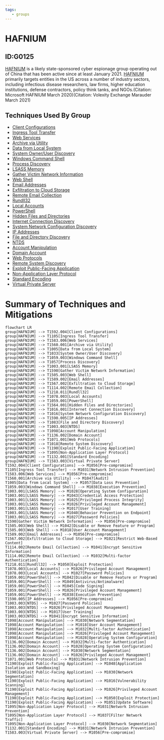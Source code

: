 ```yaml
---
tags:
   - groups
---
```

# HAFNIUM
## ID:G0125
[HAFNIUM](/mitre/groups/G0125) is a likely state-sponsored cyber espionage group operating out of China that has been active since at least January 2021. [HAFNIUM](/mitre/groups/G0125) primarily targets entities in the US across a number of industry sectors, including infectious disease researchers, law firms, higher education institutions, defense contractors, policy think tanks, and NGOs.(Citation: Microsoft HAFNIUM March 2020)(Citation: Volexity Exchange Marauder March 2021)
## Techniques Used By Group
* [Client Configurations](techniques/T1592/004)
* [Ingress Tool Transfer](techniques/T1105)
* [Web Services](techniques/T1583/006)
* [Archive via Utility](techniques/T1560/001)
* [Data from Local System](techniques/T1005)
* [System Owner/User Discovery](techniques/T1033)
* [Windows Command Shell](techniques/T1059/003)
* [Process Discovery](techniques/T1057)
* [LSASS Memory](techniques/T1003/001)
* [Gather Victim Network Information](techniques/T1590)
* [Web Shell](techniques/T1505/003)
* [Email Addresses](techniques/T1589/002)
* [Exfiltration to Cloud Storage](techniques/T1567/002)
* [Remote Email Collection](techniques/T1114/002)
* [Rundll32](techniques/T1218/011)
* [Local Accounts](techniques/T1078/003)
* [PowerShell](techniques/T1059/001)
* [Hidden Files and Directories](techniques/T1564/001)
* [Internet Connection Discovery](techniques/T1016/001)
* [System Network Configuration Discovery](techniques/T1016)
* [IP Addresses](techniques/T1590/005)
* [File and Directory Discovery](techniques/T1083)
* [NTDS](techniques/T1003/003)
* [Account Manipulation](techniques/T1098)
* [Domain Account](techniques/T1136/002)
* [Web Protocols](techniques/T1071/001)
* [Remote System Discovery](techniques/T1018)
* [Exploit Public-Facing Application](techniques/T1190)
* [Non-Application Layer Protocol](techniques/T1095)
* [Standard Encoding](techniques/T1132/001)
* [Virtual Private Server](techniques/T1583/003)

# Summary of Techniques and Mitigations
```mermaid
flowchart LR
group[HAFNIUM] --> T1592.004[Client Configurations]
group[HAFNIUM] --> T1105[Ingress Tool Transfer]
group[HAFNIUM] --> T1583.006[Web Services]
group[HAFNIUM] --> T1560.001[Archive via Utility]
group[HAFNIUM] --> T1005[Data from Local System]
group[HAFNIUM] --> T1033[System Owner/User Discovery]
group[HAFNIUM] --> T1059.003[Windows Command Shell]
group[HAFNIUM] --> T1057[Process Discovery]
group[HAFNIUM] --> T1003.001[LSASS Memory]
group[HAFNIUM] --> T1590[Gather Victim Network Information]
group[HAFNIUM] --> T1505.003[Web Shell]
group[HAFNIUM] --> T1589.002[Email Addresses]
group[HAFNIUM] --> T1567.002[Exfiltration to Cloud Storage]
group[HAFNIUM] --> T1114.002[Remote Email Collection]
group[HAFNIUM] --> T1218.011[Rundll32]
group[HAFNIUM] --> T1078.003[Local Accounts]
group[HAFNIUM] --> T1059.001[PowerShell]
group[HAFNIUM] --> T1564.001[Hidden Files and Directories]
group[HAFNIUM] --> T1016.001[Internet Connection Discovery]
group[HAFNIUM] --> T1016[System Network Configuration Discovery]
group[HAFNIUM] --> T1590.005[IP Addresses]
group[HAFNIUM] --> T1083[File and Directory Discovery]
group[HAFNIUM] --> T1003.003[NTDS]
group[HAFNIUM] --> T1098[Account Manipulation]
group[HAFNIUM] --> T1136.002[Domain Account]
group[HAFNIUM] --> T1071.001[Web Protocols]
group[HAFNIUM] --> T1018[Remote System Discovery]
group[HAFNIUM] --> T1190[Exploit Public-Facing Application]
group[HAFNIUM] --> T1095[Non-Application Layer Protocol]
group[HAFNIUM] --> T1132.001[Standard Encoding]
group[HAFNIUM] --> T1583.003[Virtual Private Server]
T1592.004[Client Configurations] --> M1056[Pre-compromise]
T1105[Ingress Tool Transfer] --> M1031[Network Intrusion Prevention]
T1583.006[Web Services] --> M1056[Pre-compromise]
T1560.001[Archive via Utility] --> M1047[Audit]
T1005[Data from Local System] --> M1057[Data Loss Prevention]
T1059.003[Windows Command Shell] --> M1038[Execution Prevention]
T1003.001[LSASS Memory] --> M1028[Operating System Configuration]
T1003.001[LSASS Memory] --> M1043[Credential Access Protection]
T1003.001[LSASS Memory] --> M1025[Privileged Process Integrity]
T1003.001[LSASS Memory] --> M1026[Privileged Account Management]
T1003.001[LSASS Memory] --> M1017[User Training]
T1003.001[LSASS Memory] --> M1040[Behavior Prevention on Endpoint]
T1003.001[LSASS Memory] --> M1027[Password Policies]
T1590[Gather Victim Network Information] --> M1056[Pre-compromise]
T1505.003[Web Shell] --> M1042[Disable or Remove Feature or Program]
T1505.003[Web Shell] --> M1018[User Account Management]
T1589.002[Email Addresses] --> M1056[Pre-compromise]
T1567.002[Exfiltration to Cloud Storage] --> M1021[Restrict Web-Based Content]
T1114.002[Remote Email Collection] --> M1041[Encrypt Sensitive Information]
T1114.002[Remote Email Collection] --> M1032[Multi-factor Authentication]
T1218.011[Rundll32] --> M1050[Exploit Protection]
T1078.003[Local Accounts] --> M1026[Privileged Account Management]
T1078.003[Local Accounts] --> M1027[Password Policies]
T1059.001[PowerShell] --> M1042[Disable or Remove Feature or Program]
T1059.001[PowerShell] --> M1049[Antivirus/Antimalware]
T1059.001[PowerShell] --> M1045[Code Signing]
T1059.001[PowerShell] --> M1026[Privileged Account Management]
T1059.001[PowerShell] --> M1038[Execution Prevention]
T1590.005[IP Addresses] --> M1056[Pre-compromise]
T1003.003[NTDS] --> M1027[Password Policies]
T1003.003[NTDS] --> M1026[Privileged Account Management]
T1003.003[NTDS] --> M1017[User Training]
T1003.003[NTDS] --> M1041[Encrypt Sensitive Information]
T1098[Account Manipulation] --> M1030[Network Segmentation]
T1098[Account Manipulation] --> M1018[User Account Management]
T1098[Account Manipulation] --> M1032[Multi-factor Authentication]
T1098[Account Manipulation] --> M1026[Privileged Account Management]
T1098[Account Manipulation] --> M1028[Operating System Configuration]
T1136.002[Domain Account] --> M1032[Multi-factor Authentication]
T1136.002[Domain Account] --> M1028[Operating System Configuration]
T1136.002[Domain Account] --> M1030[Network Segmentation]
T1136.002[Domain Account] --> M1026[Privileged Account Management]
T1071.001[Web Protocols] --> M1031[Network Intrusion Prevention]
T1190[Exploit Public-Facing Application] --> M1048[Application Isolation and Sandboxing]
T1190[Exploit Public-Facing Application] --> M1030[Network Segmentation]
T1190[Exploit Public-Facing Application] --> M1016[Vulnerability Scanning]
T1190[Exploit Public-Facing Application] --> M1026[Privileged Account Management]
T1190[Exploit Public-Facing Application] --> M1050[Exploit Protection]
T1190[Exploit Public-Facing Application] --> M1051[Update Software]
T1095[Non-Application Layer Protocol] --> M1031[Network Intrusion Prevention]
T1095[Non-Application Layer Protocol] --> M1037[Filter Network Traffic]
T1095[Non-Application Layer Protocol] --> M1030[Network Segmentation]
T1132.001[Standard Encoding] --> M1031[Network Intrusion Prevention]
T1583.003[Virtual Private Server] --> M1056[Pre-compromise]
```